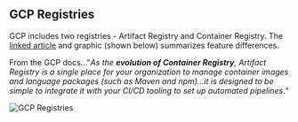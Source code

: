 ## GCP Registries

GCP includes two registries - Artifact Registry and Container Registry.  The [linked article](https://cloud.google.com/blog/products/devops-sre/artifact-registry-is-ga) and graphic (shown below) summarizes feature differences.

From the GCP docs..."*As the **evolution of Container Registry**, Artifact Registry is a single place for your organization to manage container images and language packages (such as Maven and npm)...it is designed to be simple to integrate it with your CI/CD tooling to set up automated pipelines.*"

![GCP Registries](https://github.com/lynnlangit/gcp-essentials/blob/master/7_sample_data/images/gcp-registries.png)

